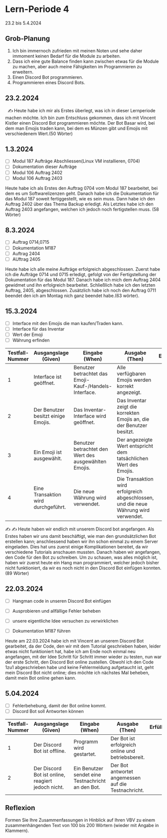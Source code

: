 
# Lern-Periode 4

23.2 bis 5.4.2024

## Grob-Planung

1. Ich bin immernoch zufrieden mit meinen Noten und sehe daher immoment keinen Bedarf für die Module zu arbeiten.
2. Dass ich eine gute Balance finden kann zwischen etwas für die Module zu machen, aber auch meine Fähigkeiten im Programmieren zu erweitern.
3. Einen Discord Bot programmieren.
4. Programmieren eines Discord Bots.

## 23.2.2024
 
✍️ Heute habe ich mir als Erstes überlegt, was ich in dieser Lernperiode machen möchte. Ich bin zum Entschluss gekommen, dass ich mit Vincent Kistler einen Discord Bot programmieren möchte. Der Bot Basar wird, bei dem man Emojis traden kann, bei dem es Münzen gibt und Emojis mit verschiedenem Wert.(50 Wörter)

## 1.3.2024

- [ ] Modul 187 Aufträge Abschliessen(Linux VM installieren, 0704)
- [ ] Dokumentation dieser Aufträge
- [ ] Modul 106 Auftrag 2402
- [ ] Modul 106 Auftrag 2403

Heute habe ich als Erstes den Auftrag 0704 vom Modul 187 bearbeitet, bei dem es um Softwarelizenzen geht. Danach habe ich die Dokumentation für das Modul 187 soweit fertiggestellt, wie es sein muss. Dann habe ich den Auftrag 2402 über das Thema Backup erledigt. Als Letztes habe ich den Auftrag 2403 angefangen, welchen ich jedoch noch fertigstellen muss. (58 Wörter)
 
## 8.3.2024

- [ ] Auftrag 0714,0715
- [ ] Dokumentation M187
- [ ] Auftrag 2404
- [ ] AUftrag 2405

Heute habe ich alle meine Aufträge erfolgreich abgeschlossen. Zuerst habe ich die Aufträge 0714 und 0715 erledigt, gefolgt von der Fertigstellung der Dokumentation für das Modul 187. Danach habe ich mich dem Auftrag 2404 gewidmet und ihn erfolgreich bearbeitet. Schließlich habe ich den letzten Auftrag, 2405, abgeschlossen. Zusätzlich habe ich noch den Auftrag 0711 beendet den ich am Montag nich ganz beendet habe.(63 wörter).

    
## 15.3.2024

- [ ] Interface mit den Emojis die man kaufen/Traden kann.
- [ ] Interface für das Inventar
- [ ] Wert der Emoji
- [ ] Währung erfinden

| Testfall-Nummer | Ausgangslage (Given)                              | Eingabe (When)                                      | Ausgabe (Then)                                                                   | Erfüllt? |
| --------------- | --------------------------------------------------- | ---------------------------------------------------- | -------------------------------------------------------------------------------- | -------- |
| 1               | Interface ist geöffnet.                            | Benutzer betrachtet das Emoji-Kauf-/Handels-Interface. | Alle verfügbaren Emojis werden korrekt angezeigt.                              |          |
| 2               | Der Benutzer besitzt einige Emojis.                | Das Inventar-Interface wird geöffnet.                | Das Inventar zeigt die korrekten Emojis an, die der Benutzer besitzt.           |          |
| 3               | Ein Emoji ist ausgewählt.                          | Benutzer betrachtet den Wert des ausgewählten Emojis. | Der angezeigte Wert entspricht dem tatsächlichen Wert des Emojis.               |          |
| 4               | Eine Transaktion wird durchgeführt.                 | Die neue Währung wird verwendet.                     | Die Transaktion wird erfolgreich abgeschlossen, und die neue Währung wird verwendet. |          |


✍️ 
✍️ Heute haben wir endlich mit unserem Discord bot angefangen. Als Erstes haben wir uns damit beschäftigt, wie man den grundsätzlichen Bot erstellen kann; anschliessend haben wir ihn schon einmal zu einem Server eingeladen. Dies hat uns zuerst einige Komplikationen bereitet, da wir verschiedene Tutorials anschauen mussten. Danach haben wir angefangen, den Code für den Bot zu schreiben. Um zu schauen, was alles möglich ist, haben wir zuerst heute ein Hang man programmiert, welcher jedoch bisher nicht funktioniert, da wir es noch nicht in den Discord Bot einfügen konnten. (89 Wörter)

## 22.03.2024

- [ ] Hangman code in unseren Discord Bot einfügen
- [ ] Ausprobieren und allfällige Fehler beheben
- [ ] unsere eigentliche Idee versuchen zu verwirklichen
- [ ] Dokumentation M187 führen


Heute am 22.03.2024 habe ich mit Vincent an unserem Discord Bot gearbeitet, da der Code, den wir mit dem Tutorial geschrieben haben, leider etwas nicht funktioniert hat, habe ich am Ende noch einmal neu angefangen, mit der Idee Schritt für Schritt immer wieder zu testen, nun war der erste Schritt, den Discord Bot online zustellen. Obwohl ich den Code 1zu1 abgeschrieben habe und keine Fehlermeldung aufgetaucht ist, geht mein Discord Bot nicht online; dies möchte ich nächstes Mal beheben, damit mein Bot online gehen kann.

## 5.04.2024

- [ ] Fehlerbehebung, damit der Bot online kommt.
- [ ] Discord Bot soll Antworten können

| Testfall-Nummer | Ausgangslage (Given)                              | Eingabe (When)                                      | Ausgabe (Then)                                                                   | Erfüllt? |
| --------------- | --------------------------------------------------- | ---------------------------------------------------- | -------------------------------------------------------------------------------- | -------- |
| 1               | Der Discord Bot ist offline.                      | Programm wird gestartet. | Der Bot ist erfolgreich online und betriebsbereit.                              |          |
| 2               | Der Discord Bot ist online, reagiert jedoch nicht. | Ein Benutzer sendet eine Testnachricht an den Bot. | Der Bot antwortet angemessen auf die Testnachricht.                           |          |


## Reflexion

Formen Sie Ihre Zusammenfassungen in Hinblick auf Ihren VBV zu einem zusammenhängenden Text von 100 bis 200 Wörtern (wieder mit Angabe in Klammern).

